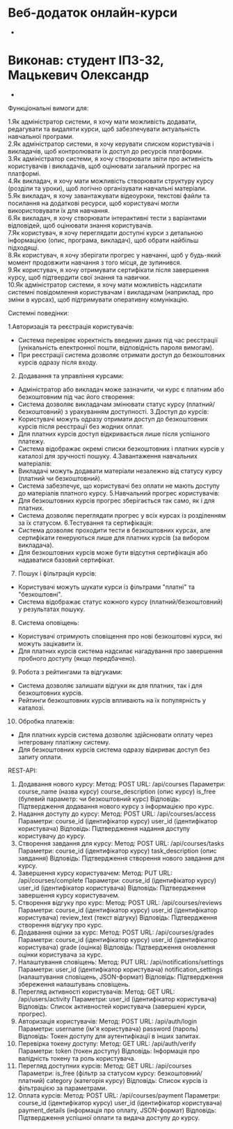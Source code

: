 # Веб-додаток онлайн-курси
-
# Виконав: студент ІПЗ-32, Мацькевич Олександр 
-



Функціональні вимоги для: 

1.Як адміністратор системи, я хочу мати можливість додавати, редагувати та видаляти курси, щоб забезпечувати актуальність навчальної програми.    
2.Як адміністратор системи, я хочу керувати списком користувачів і викладачів, щоб контролювати їх доступ до ресурсів платформи.  
3.Як адміністратор системи, я хочу створювати звіти про активність користувачів і викладачів, щоб оцінювати загальний прогрес на платформі.         
4.Як викладач, я хочу мати можливість створювати структуру курсу (розділи та уроки), щоб логічно організувати навчальні матеріали.         
5.Як викладач, я хочу завантажувати відеоуроки, текстові файли та посилання на додаткові ресурси, щоб користувачі могли використовувати їх для навчання.           
6.Як викладач, я хочу створювати інтерактивні тести з варіантами відповідей, щоб оцінювати знання користувачів.            
7.Як користувач, я хочу переглядати доступні курси з детальною інформацією (опис, програма, викладач), щоб обрати найбільш підходящі.            
8.Як користувач, я хочу зберігати прогрес у навчанні, щоб у будь-який момент продовжити навчання з того місця, де зупинився.            
9.Як користувач, я хочу отримувати сертифікати після завершення курсу, щоб підтвердити свої знання та навички.                 
10.Як адміністратор системи, я хочу мати можливість надсилати системні повідомлення користувачам і викладачам (наприклад, про зміни в курсах), щоб підтримувати оперативну комунікацію.




Системні поведінки: 

1.Авторизація та реєстрація користувачів:
- Система перевіряє коректність введених даних під час реєстрації (унікальність електронної пошти, відповідність пароля вимогам).
- При реєстрації система дозволяє отримати доступ до безкоштовних курсів одразу після входу.
2. Додавання та управління курсами:
- Адміністратор або викладач може зазначити, чи курс є платним або безкоштовним під час його створення:
- Система дозволяє викладачам змінювати статус курсу (платний/безкоштовний) з урахуванням доступності.
3.Доступ до курсів:
- Користувачі можуть одразу отримати доступ до безкоштовних курсів після реєстрації без жодних оплат.
- Для платних курсів доступ відкривається лише після успішного платежу.
- Система відображає окремі списки безкоштовних і платних курсів у каталозі для зручності пошуку.
4.Завантаження навчальних матеріалів:
- Викладачі можуть додавати матеріали незалежно від статусу курсу (платний чи безкоштовний).
- Система забезпечує, що користувачі без оплати не мають доступу до матеріалів платного курсу.
5.Навчальний прогрес користувачів:
- Для безкоштовних курсів прогрес зберігається так само, як і для платних.
- Система дозволяє переглядати прогрес у всіх курсах із розділенням за їх статусом.
6.Тестування та сертифікація:
- Система дозволяє проходити тести в безкоштовних курсах, але сертифікати генеруються лише для платних курсів (за вибором викладача).
- Для безкоштовних курсів може бути відсутня сертифікація або надаватися базовий сертифікат.
7. Пошук і фільтрація курсів:
- Користувачі можуть шукати курси із фільтрами "платні" та "безкоштовні".
- Система відображає статус кожного курсу (платний/безкоштовний) у результатах пошуку.
8. Система оповіщень:
- Користувачі отримують сповіщення про нові безкоштовні курси, які можуть зацікавити їх.
- Для платних курсів система надсилає нагадування про завершення пробного доступу (якщо передбачено).
9. Робота з рейтингами та відгуками:
- Система дозволяє залишати відгуки як для платних, так і для безкоштовних курсів.
- Рейтинги безкоштовних курсів впливають на їх популярність у каталозі.
10. Обробка платежів:
- Для платних курсів система дозволяє здійснювати оплату через інтегровану платіжну систему.
- Для безкоштовних курсів система одразу відкриває доступ без запиту оплати.



REST-API:


1. Додавання нового курсу:
  Метод: POST
  URL: /api/courses
  Параметри:
    course_name (назва курсу)
    course_description (опис курсу)
    is_free (булевий параметр: чи безкоштовний курс)
  Відповідь: Підтвердження додавання нового курсу з інформацією про курс.
2. Надання доступу до курсу:
  Метод: POST
  URL: /api/courses/access
  Параметри:
    course_id (ідентифікатор курсу)
    user_id (ідентифікатор користувача)
  Відповідь: Підтвердження надання доступу користувачу до курсу.
3. Створення завдання для курсу:
  Метод: POST
  URL: /api/courses/tasks
  Параметри:
    course_id (ідентифікатор курсу)
    task_description (опис завдання)
  Відповідь: Підтвердження створення нового завдання для курсу.
4. Завершення курсу користувачем:
  Метод: PUT
  URL: /api/courses/complete
  Параметри:
    course_id (ідентифікатор курсу)
    user_id (ідентифікатор користувача)
  Відповідь: Підтвердження завершення курсу користувачем.
5. Створення відгуку про курс:
  Метод: POST
  URL: /api/courses/reviews
  Параметри:
    course_id (ідентифікатор курсу)
    user_id (ідентифікатор користувача)
    review_text (текст відгуку)
  Відповідь: Підтвердження створення відгуку про курс.
6. Додавання оцінки за курс:
  Метод: POST
  URL: /api/courses/grades
  Параметри:
    course_id (ідентифікатор курсу)
    user_id (ідентифікатор користувача)
    grade (оцінка)
  Відповідь: Підтвердження оновлення оцінки користувача за курс.
7. Налаштування сповіщень:
  Метод: PUT
  URL: /api/notifications/settings
  Параметри:
    user_id (ідентифікатор користувача)
    notification_settings (налаштування сповіщень, JSON-формат)
  Відповідь: Підтвердження збереження налаштувань сповіщень.
8. Перегляд активності користувачів:
  Метод: GET
  URL: /api/users/activity
  Параметри:
    user_id (ідентифікатор користувача)
  Відповідь: Список активностей користувача (завершені курси, прогрес).
9. Авторизація користувачів:
  Метод: POST
  URL: /api/auth/login
  Параметри:
    username (ім'я користувача)
    password (пароль)
  Відповідь: Токен доступу для аутентифікації в інших запитах.
10. Перевірка токену доступу:
  Метод: GET
  URL: /api/auth/verify
  Параметри:
    token (токен доступу)
  Відповідь: Інформація про валідність токену та роль користувача.
11. Перегляд доступних курсів:
  Метод: GET
  URL: /api/courses
  Параметри:
    is_free (фільтр за статусом курсу: безкоштовний/платний)
    category (категорія курсу)
  Відповідь: Список курсів із фільтрацією за параметрами.
12. Оплата курсів:
  Метод: POST
  URL: /api/courses/payment
  Параметри:
    course_id (ідентифікатор курсу)
    user_id (ідентифікатор користувача)
    payment_details (інформація про оплату, JSON-формат)
  Відповідь: Підтвердження успішної оплати та видача доступу до курсу.



